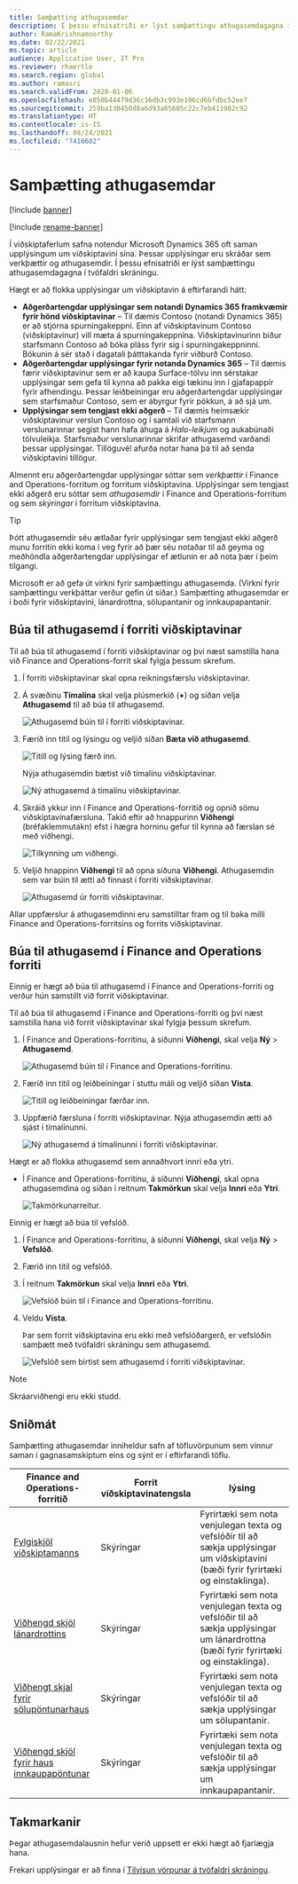 ```yaml
---
title: Samþætting athugasemdar
description: Í þessu efnisatriði er lýst samþættingu athugasemdagagna í tvöfaldri skráningu.
author: RamaKrishnamoorthy
ms.date: 02/22/2021
ms.topic: article
audience: Application User, IT Pro
ms.reviewer: rhaertle
ms.search.region: global
ms.author: ramasri
ms.search.validFrom: 2020-01-06
ms.openlocfilehash: e850b44479d36c16db3c993e196cd6bfdbc52ee7
ms.sourcegitcommit: 259ba130450d8a6d93a65685c22c7eb411982c92
ms.translationtype: HT
ms.contentlocale: is-IS
ms.lasthandoff: 08/24/2021
ms.locfileid: "7416602"
---
```

# <a name="note-integration"></a>Samþætting athugasemdar

[!include [banner](../../includes/banner.md)]

[!include [rename-banner](~/includes/cc-data-platform-banner.md)]

Í viðskiptaferlum safna notendur Microsoft Dynamics 365 oft saman upplýsingum um viðskiptavini sína. Þessar upplýsingar eru skráðar sem verkþættir og athugasemdir. Í þessu efnisatriði er lýst samþættingu athugasemdagagna í tvöfaldri skráningu.

Hægt er að flokka upplýsingar um viðskiptavin á eftirfarandi hátt:

+ **Aðgerðartengdar upplýsingar sem notandi Dynamics 365 framkvæmir fyrir hönd viðskiptavinar** – Til dæmis Contoso (notandi Dynamics 365) er að stjórna spurningakeppni. Einn af viðskiptavinum Contoso (viðskiptavinur) vill mæta á spurningakeppnina. Viðskiptavinurinn biður starfsmann Contoso að bóka pláss fyrir sig í spurningakeppninni. Bókunin á sér stað í dagatali þátttakanda fyrir viðburð Contoso.
+ **Aðgerðartengdar upplýsingar fyrir notanda Dynamics 365** – Til dæmis færir viðskiptavinur sem er að kaupa Surface-tölvu inn sérstakar upplýsingar sem gefa til kynna að pakka eigi tækinu inn í gjafapappír fyrir afhendingu. Þessar leiðbeiningar eru aðgerðartengdar upplýsingar sem starfsmaður Contoso, sem er ábyrgur fyrir pökkun, á að sjá um.
+ **Upplýsingar sem tengjast ekki aðgerð** – Til dæmis heimsækir viðskiptavinur verslun Contoso og í samtali við starfsmann verslunarinnar segist hann hafa áhuga á *Halo-leikjum* og aukabúnaði tölvuleikja. Starfsmaður verslunarinnar skrifar athugasemd varðandi þessar upplýsingar. Tillöguvél afurða notar hana þá til að senda viðskiptavini tillögur.

Almennt eru aðgerðartengdar upplýsingar sóttar sem *verkþættir* í Finance and Operations-forritum og forritum viðskiptavina. Upplýsingar sem tengjast ekki aðgerð eru sóttar sem *athugasemdir* í Finance and Operations-forritum og sem *skýringar* í forritum viðskiptavina.

> [!TIP]
> Þótt athugasemdir séu ætlaðar fyrir upplýsingar sem tengjast ekki aðgerð munu forritin ekki koma í veg fyrir að þær séu notaðar til að geyma og meðhöndla aðgerðartengdar upplýsingar ef ætlunin er að nota þær í þeim tilgangi.

Microsoft er að gefa út virkni fyrir samþættingu athugasemda. (Virkni fyrir samþættingu verkþáttar verður gefin út síðar.) Samþætting athugasemdar er í boði fyrir viðskiptavini, lánardrottna, sölupantanir og innkaupapantanir.

## <a name="create-a-note-in-a-customer-engagement-app"></a>Búa til athugasemd í forriti viðskiptavinar

Til að búa til athugasemd í forriti viðskiptavinar og því næst samstilla hana við Finance and Operations-forrit skal fylgja þessum skrefum.

1. Í forriti viðskiptavinar skal opna reikningsfærslu viðskiptavinar.
2. Á svæðinu **Tímalína** skal velja plúsmerkið (**+**) og síðan velja **Athugasemd** til að búa til athugasemd.

    ![Athugasemd búin til í forriti viðskiptavinar.](media/notes-ce-1.png)

3. Færið inn titil og lýsingu og veljið síðan **Bæta við athugasemd**.

    ![Titill og lýsing færð inn.](media/notes-ce-2.png)

    Nýja athugasemdin bætist við tímalínu viðskiptavinar.

    ![Ný athugasemd á tímalínu viðskiptavinar.](media/notes-ce-3.png)

4. Skráið ykkur inn í Finance and Operations-forritið og opnið sömu viðskiptavinafærsluna. Takið eftir að hnappurinn **Viðhengi** (bréfaklemmutákn) efst í hægra horninu gefur til kynna að færslan sé með viðhengi.

    ![Tilkynning um viðhengi.](media/notes-ce-4.png)

5. Veljið hnappinn **Viðhengi** til að opna síðuna **Viðhengi**. Athugasemdin sem var búin til ætti að finnast í forriti viðskiptavinar.

    ![Athugasemd úr forriti viðskiptavinar.](media/notes-ce-5.png)

Allar uppfærslur á athugasemdinni eru samstilltar fram og til baka milli Finance and Operations-forritsins og forrits viðskiptavinar.

## <a name="create-a-note-in-a-finance-and-operations-app"></a>Búa til athugasemd í Finance and Operations forriti

Einnig er hægt að búa til athugasemd í Finance and Operations-forriti og verður hún samstillt við forrit viðskiptavinar.

Til að búa til athugasemd í Finance and Operations-forriti og því næst samstilla hana við forrit viðskiptavinar skal fylgja þessum skrefum.

1. Í Finance and Operations-forritinu, á síðunni **Viðhengi**, skal velja **Ný** \> **Athugasemd**.

    ![Athugasemd búin til í Finance and Operations-forritinu.](media/notes-fo-1.png)

2. Færið inn titil og leiðbeiningar í stuttu máli og veljið síðan **Vista**.

    ![Titill og leiðbeiningar færðar inn.](media/notes-fo-2.png)

3. Uppfærið færsluna í forriti viðskiptavinar. Nýja athugasemdin ætti að sjást í tímalínunni.

    ![Ný athugasemd á tímalínunni í forriti viðskiptavinar.](media/notes-fo-3.png)

Hægt er að flokka athugasemd sem annaðhvort innri eða ytri.

- Í Finance and Operations-forritinu, á síðunni **Viðhengi**, skal opna athugasemdina og síðan í reitnum **Takmörkun** skal velja **Innri** eða **Ytri**.

    ![Takmörkunarreitur.](media/notes-fo-4.png)

Einnig er hægt að búa til vefslóð.

1. Í Finance and Operations-forritinu, á síðunni **Viðhengi**, skal velja **Ný** \> **Vefslóð**.
2. Færið inn titil og vefslóð.
3. Í reitnum **Takmörkun** skal velja **Innri** eða **Ytri**.

    ![Vefslóð búin til í Finance and Operations-forritinu.](media/notes-fo-5.png)

4. Veldu **Vista**.

    Þar sem forrit viðskiptavina eru ekki með vefslóðargerð, er vefslóðin samþætt með tvöfaldri skráningu sem athugasemd.

    ![Vefslóð sem birtist sem athugasemd í forriti viðskiptavinar.](media/notes-ce-6.png)

> [!NOTE]
> Skráarviðhengi eru ekki studd.

## <a name="templates"></a>Sniðmát

Samþætting athugasemdar inniheldur safn af töfluvörpunum sem vinnur saman í gagnasamskiptum eins og sýnt er í eftirfarandi töflu.

| Finance and Operations-forritið | Forrit viðskiptavinatengsla | lýsing |
|----------------------------|-------------------------|-------------|
| [Fylgiskjöl viðskiptamanns](mapping-reference.md#230) | Skýringar | Fyrirtæki sem nota venjulegan texta og vefslóðir til að sækja upplýsingar um viðskiptavini (bæði fyrir fyrirtæki og einstaklinga). |
| [Viðhengd skjöl lánardrottins](mapping-reference.md#231) | Skýringar | Fyrirtæki sem nota venjulegan texta og vefslóðir til að sækja upplýsingar um lánardrottna (bæði fyrir fyrirtæki og einstaklinga). |
| [Viðhengt skjal fyrir sölupöntunarhaus](mapping-reference.md#229) | Skýringar | Fyrirtæki sem nota venjulegan texta og vefslóðir til að sækja upplýsingar um sölupantanir. |
| [Viðhengd skjöl fyrir haus innkaupapöntunar](mapping-reference.md#232) | Skýringar | Fyrirtæki sem nota venjulegan texta og vefslóðir til að sækja upplýsingar um innkaupapantanir. |

## <a name="limitations"></a>Takmarkanir

Þegar athugasemdalausnin hefur verið uppsett er ekki hægt að fjarlægja hana. 

Frekari upplýsingar er að finna í [Tilvísun vörpunar á tvöfaldri skráningu](mapping-reference.md).
